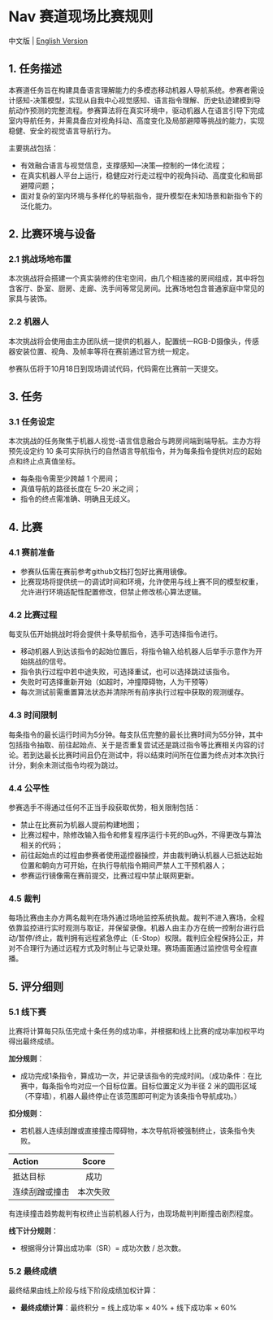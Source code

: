 # Nav 赛道现场比赛规则
中文版 | [English Version](./onsite_competition_rules_en-US.md)

## 1. 任务描述
本赛道任务旨在构建具备语言理解能力的多模态移动机器人导航系统。参赛者需设计感知-决策模型，实现从自我中心视觉感知、语言指令理解、历史轨迹建模到导航动作预测的完整流程。参赛算法将在真实环境中，驱动机器人在语言引导下完成室内导航任务，并需具备应对视角抖动、高度变化及局部避障等挑战的能力，实现稳健、安全的视觉语言导航行为。

主要挑战包括：
- 有效融合语言与视觉信息，支撑感知—决策—控制的一体化流程；
- 在真实机器人平台上运行，稳健应对行走过程中的视角抖动、高度变化和局部避障问题；
- 面对复杂的室内环境与多样化的导航指令，提升模型在未知场景和新指令下的泛化能力。

## 2. 比赛环境与设备
### 2.1 挑战场地布置
本次挑战将会搭建一个真实装修的住宅空间，由几个相连接的房间组成，其中将包含客厅、卧室、厨房、走廊、洗手间等常见房间。比赛场地包含普通家庭中常见的家具与装饰。

### 2.2 机器人
本次挑战将会使用由主办团队统一提供的机器人，配置统一RGB-D摄像头，传感器安装位置、视角、及帧率等将在赛前通过官方统一规定。

参赛队伍将于10月18日到现场调试代码，代码需在比赛前一天提交。

## 3. 任务
### 3.1 任务设定
本次挑战的任务聚焦于机器人视觉-语言信息融合与跨房间端到端导航。主办方将预先设定约 10 条可实际执行的自然语言导航指令，并为每条指令提供对应的起始点和终止点真值坐标。

  - 每条指令需至少跨越 1 个房间；
  - 真值导航的路径长度在 5–20 米之间；
  - 指令的终点需准确、明确且无歧义。

## 4. 比赛
### 4.1 赛前准备
- 参赛队伍需在赛前参考github文档打包好比赛用镜像。
- 比赛现场将提供统一的调试时间和环境，允许使用与线上赛不同的模型权重，允许进行环境适配性配置修改，但禁止修改核心算法逻辑。

### 4.2 比赛过程
每支队伍开始挑战时将会提供十条导航指令，选手可选择指令进行。
  - 移动机器人到达该指令的起始位置后，将指令输入给机器人后举手示意作为开始挑战的信号。
  - 指令执行过程中若中途失败，可选择重试，也可以选择跳过该指令。
  - 失败时可选择重新开始（如超时，冲撞障碍物，人为干预等）
  - 每次测试前需重置算法状态并清除所有前序执行过程中获取的观测缓存。

### 4.3 时间限制
每条指令的最长运行时间为5分钟。每支队伍完整的最长比赛时间为55分钟，其中包括指令抽取、前往起始点、关于是否重复尝试还是跳过指令等比赛相关内容的讨论。若到达最长比赛时间且仍在测试中，将以结束时间所在位置为终点对本次执行计分，剩余未测试指令均视为跳过。

### 4.4 公平性
参赛选手不得通过任何不正当手段获取优势，相关限制包括：
  - 禁止在比赛前为机器人提前构建地图；
  - 比赛过程中，除修改输入指令和修复程序运行卡死的Bug外，不得更改与算法相关的代码；
  - 前往起始点的过程由参赛者使用遥控器操控，并由裁判确认机器人已抵达起始位置和朝向方可开始，在执行导航指令期间严禁人工干预机器人；
  - 参赛运行镜像需在赛前提交，比赛过程中禁止联网更新。

### 4.5 裁判
每场比赛由主办方两名裁判在场外通过场地监控系统执裁。裁判不进入赛场，全程依靠监控进行实时观测与取证，并保留录像。机器人由主办方在统一控制台进行启动/暂停/终止，裁判拥有远程紧急停止（E-Stop）权限。裁判应全程保持公正，并对不合理行为通过远程方式及时制止与记录处理。赛场画面通过监控信号全程直播。

## 5. 评分细则
### 5.1 线下赛
比赛将计算每只队伍完成十条任务的成功率，并根据和线上比赛的成功率加权平均得出最终成绩。

**加分规则**：
- 成功完成1条指令，算成功一次，并记录该指令的完成时间。（成功条件：在比赛中，每条指令均对应一个目标位置。目标位置定义为半径 2 米的圆形区域（不穿墙），机器人最终停止在该范围即可判定为该条指令导航成功。）

**扣分规则**：
- 若机器人连续刮蹭或直接撞击障碍物，本次导航将被强制终止，该条指令失败。

| Action | Score |
|:--|:--:|
| 抵达目标 | 成功 |
| 连续刮蹭或撞击 | 本次失败 |

有连续撞击趋势裁判有权终止当前机器人行为，由现场裁判判断撞击剧烈程度。

**线下计分规则**：
- 根据得分计算出成功率（SR）= 成功次数 / 总次数。

### 5.2  最终成绩
最终结果由线上阶段与线下阶段成绩加权计算：
- **最终成绩计算**：最终积分 = 线上成功率 × 40% + 线下成功率 × 60%
